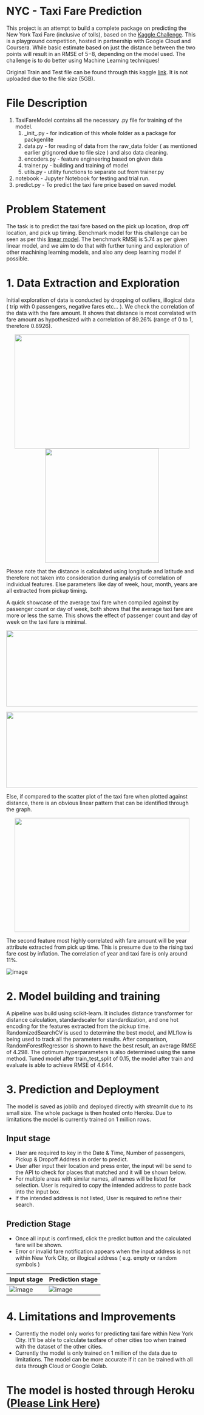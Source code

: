 # NYC - Taxi Fare Prediction 
This project is an attempt to build a complete package on predicting the New York Taxi Fare (inclusive of tolls), based on the [Kaggle Challenge](https://www.kaggle.com/competitions/new-york-city-taxi-fare-prediction). This is a playground competition, hosted in partnership with Google Cloud and Coursera.
While basic estimate based on just the distance between the two points will result in an RMSE of $5-$8, depending on the model used. The challenge is to do better using Machine Learning techniques!

Original Train and Test file can be found through this kaggle [link](https://www.kaggle.com/competitions/new-york-city-taxi-fare-prediction/data). It is not uploaded due to the file size (5GB). 

# File Description
1. TaxiFareModel contains all the necessary .py file for training of the model. 
    1. \_init\_.py - for indication of this whole folder as a package for packgenlite
    2. data.py - for reading of data from the raw_data folder ( as mentioned earlier gitignored due to file size ) and also data cleaning.
    3. encoders.py - feature engineering based on given data
    4. trainer.py - building and training of model
    5. utils.py - utility functions to separate out from trainer.py   
2.  notebook - Jupyter Notebook for testing and trial run.
3.  predict.py - To predict the taxi fare price based on saved model.

# Problem Statement
The task is to predict the taxi fare based on the pick up location, drop off location, and pick up timing. Benchmark model for this challenge can be seen as per this [linear model](https://www.kaggle.com/code/dster/nyc-taxi-fare-starter-kernel-simple-linear-model/notebook). The benchmark RMSE is 5.74 as per given linear model, and we aim to do that with further tuning and exploration of other machining learning models, and also any deep learning model if possible.

# 1. Data Extraction and Exploration
Initial exploration of data is conducted by dropping of outliers, illogical data ( trip with 0 passengers, negative fares etc... ). We check the correlation of the data with the fare amount. It shows that distance is most correlated with fare amount as hypothesized with a correlation of 89.26% (range of 0 to 1, therefore 0.8926).

<p align="center">
  <img width="460" height="300" src="image/corr_fare-vs-feature.png"/><img height="300"  src="image/corr-value.png"/>
</p>

Please note that the distance is calculated using longitude and latitude and therefore not taken into consideration during analysis of correlation of individual features. Else parameters like day of week, hour, month, years are all extracted from pickup timing. 

A quick showcase of the average taxi fare when compiled against by passenger count or day of week, both shows that the average taxi fare are more or less the same. This shows the effect of passenger count and day of week on the taxi fare is minimal.

<p align="center">
  <img width="600" height="200" src="image/avg_fare-by-ppl.png"/>
</p>
<p align="center">
  <img width="600" height="200" src="image/fare-vs-dow.png"/>
</p>
Else, if compared to the scatter plot of the taxi fare when plotted against distance, there is an obvious linear pattern that can be identified through the graph.

<p align="center">
  <img width="460" height="300" src="image/fare-vs-dist.png">
</p>

The second feature most highly correlated with fare amount will be year attribute extracted from pick up time. This is presume due to the rising taxi fare cost by inflation. The correlation of year and taxi fare is only around 11%.

![image](image/fare-vs-year.png)

# 2. Model building and training
A pipeline was build using scikit-learn. It includes distance transformer for distance calculation, standardscaler for standardization, and one hot encoding for the features extracted from the pickup time.  
RandomizedSearchCV is used to determine the best model, and MLflow is being used to track all the parameters results. After comparison, RandomForestRegressor is shown to have the best result, an average RMSE of 4.298. The optimum hyperparameters is also determined using the same method. Tuned model after train_test_split of 0.15, the model after train and evaluate is able to achieve RMSE of 4.644. 

# 3. Prediction and Deployment
The model is saved as joblib and deployed directly with streamlit due to its small size. The whole package is then hosted onto Heroku. Due to limitations the model is currently trained on 1 million rows.

## Input stage
- User are required to key in the Date & Time, Number of passengers, Pickup & Dropoff Address in order to predict. 
- User after input their location and press enter, the input will be send to the API to check for places that matched and it will be shown below.
- For multiple areas with similar names, all names will be listed for selection. User is required to copy the intended address to paste back into the input box.
- If the intended address is not listed, User is required to refine their search.

## Prediction Stage
- Once all input is confirmed, click the predict button and the calculated fare will be shown.
- Error or invalid fare notification appears when the input address is not within New York City, or illogical address ( e.g. empty or random symbols )


|Input stage|Prediction stage|
|:---|:---|
|![image](image/webpage.png)|![image](image/webpage%20-%20predicted%20fare.png)|

# 4. Limitations and Improvements
- Currently the model only works for predicting taxi fare within New York City. It'll be able to calculate taxifare of other cities too when trained with the dataset of the other cities.
- Currently the model is only trained on 1 million of the data due to limitations. The model can be more accurate if it can be trained with all data through Cloud or Google Colab. 

# The model is hosted through Heroku ([Please Link Here](https://taxifare-yongsin91.herokuapp.com/))
